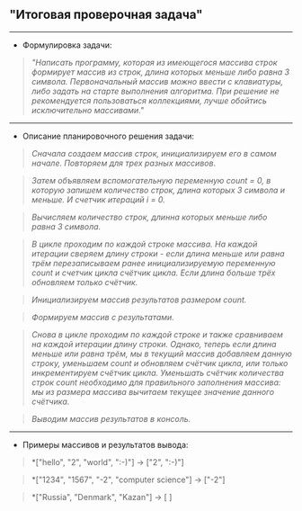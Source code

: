 ## "Итоговая проверочная задача"
***
* Формулировка задачи:
>*"Написать программу, которая из имеющегося массива строк формирует массив из строк, длина которых меньше либо равна 3 символа. Первоначальный массив можно ввести с клавиатуры, либо задать на старте выполнения алгоритма. При решение не рекомендуется пользоваться коллекциями, лучше обойтись исключительно массивами."*
___
* Описание планировочного решения задачи:
>*Сначала создаем массив строк, инициализируем его в самом начале. Повторяем для трех разных массивов*. 

>*Затем объявляем вспомогательную переменную count = 0, в которую запишем количество строк, длина которых 3 символа и меньше. И счетчик итераций i = 0.*

>*Вычисляем количество строк, длинна которых меньше либо равна 3 символа.*

>*В цикле проходим по каждой строке массива. На каждой итерации сверяем длину строки - если длина меньше или равна трём перезаписываем ранее инициализируемую переменную count и счетчик цикла счётчик цикла. Если длина больше трёх обновляем только счётчик.*

>*Инициализируем массив результатов размером count.*

>*Формируем массив с результатами.*

>*Снова в цикле проходим по каждой строке и также сравниваем на каждой итерации длину строки. Однако, теперь если длина меньше или равна трём, мы в текущий массив добавляем данную строку, уменьшаем count и обновляем счётчик цикла, или только инкрементируем счётчик цикла. Уменьшать счётчик количества строк count необходимо для правильного заполнения массива: мы из размера массива вычитаем текущее значение данного счётчика.*

>*Выводим массив результатов в консоль.*
______

* Примеры массивов и результатов вывода:

>*["hello", "2", "world", ":-)"] -> ["2", ":-)"]

>*["1234", "1567", "-2", "computer science"] -> ["-2"]

>*["Russia", "Denmark", "Kazan"] -> [ ]
